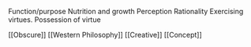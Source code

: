 Function/purpose 
Nutrition and growth 
Perception 
Rationality 
Exercising virtues. 
Possession of virtue

[[Obscure]]
[[Western Philosophy]]
[[Creative]]
[[Concept]]
